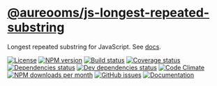 [@aureooms/js-longest-repeated-substring](https://aureooms.github.io/js-longest-repeated-substring)
==

Longest repeated substring for JavaScript.
See [docs](https://aureooms.github.io/js-longest-repeated-substring/index.html).

[![License](https://img.shields.io/github/license/aureooms/js-longest-repeated-substring.svg?style=flat)](https://raw.githubusercontent.com/aureooms/js-longest-repeated-substring/master/LICENSE)
[![NPM version](https://img.shields.io/npm/v/@aureooms/js-longest-repeated-substring.svg?style=flat)](https://www.npmjs.org/package/@aureooms/js-longest-repeated-substring)
[![Build status](https://img.shields.io/travis/aureooms/js-longest-repeated-substring.svg?style=flat)](https://travis-ci.org/aureooms/js-longest-repeated-substring)
[![Coverage status](https://img.shields.io/coveralls/aureooms/js-longest-repeated-substring.svg?style=flat)](https://coveralls.io/r/aureooms/js-longest-repeated-substring)
[![Dependencies status](https://img.shields.io/david/aureooms/js-longest-repeated-substring.svg?style=flat)](https://david-dm.org/aureooms/js-longest-repeated-substring)
[![Dev dependencies status](https://img.shields.io/david/dev/aureooms/js-longest-repeated-substring.svg?style=flat)](https://david-dm.org/aureooms/js-longest-repeated-substring?type=dev)
[![Code Climate](https://img.shields.io/codeclimate/github/aureooms/js-longest-repeated-substring.svg?style=flat)](https://codeclimate.com/github/aureooms/js-longest-repeated-substring)
[![NPM downloads per month](https://img.shields.io/npm/dm/@aureooms/js-longest-repeated-substring.svg?style=flat)](https://www.npmjs.org/package/@aureooms/js-longest-repeated-substring)
[![GitHub issues](https://img.shields.io/github/issues/aureooms/js-longest-repeated-substring.svg?style=flat)](https://github.com/aureooms/js-longest-repeated-substring/issues)
[![Documentation](https://aureooms.github.io/js-longest-repeated-substring/badge.svg)](https://aureooms.github.io/js-longest-repeated-substring/source.html)
